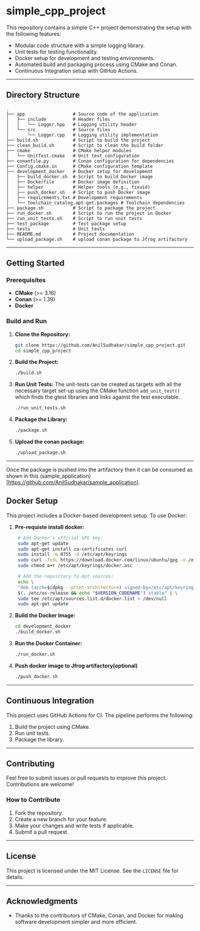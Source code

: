 # simple_cpp_project


This repository contains a simple C++ project demonstrating the setup with the following features:

- Modular code structure with a simple logging library.
- Unit tests for testing functionality.
- Docker setup for development and testing environments.
- Automated build and packaging process using CMake and Conan.
- Continuous Integration setup with GitHub Actions.

---

## Directory Structure

```plaintext
.
├── app                  # Source code of the application
│   ├── include          # Header files
│   │   └── Logger.hpp   # Logging utility header
│   └── src              # Source files
│       └── Logger.cpp   # Logging utility implementation
├── build.sh             # Script to build the project
├── clean_build.sh       # Script to clean the build folder
├── cmake                # CMake helper modules
│   └── UnitTest.cmake   # Unit test configuration
├── conanfile.py         # Conan configuration for dependencies
├── Config.cmake.in      # CMake configuration template
├── development_docker   # Docker setup for development
│   ├── build_docker.sh  # Script to build Docker image
│   ├── Dockerfile       # Docker image definition
│   ├── helper           # Helper tools (e.g., fixuid)
│   ├── push_docker.sh   # Script to push Docker image
│   ├── requirements.txt # Development requirements
│   └── toolchain_catalog.apt-get.packages # Toolchain dependencies
├── package.sh           # Script to package the project
├── run_docker.sh        # Script to run the project in Docker
├── run_unit_tests.sh    # Script to run unit tests
├── test_package         # Test package setup
├── tests                # Unit tests
├── README.md            # Project documentation
└── upload_package.sh    # upload conan package to Jfrog artifactory
```

---

## Getting Started

### Prerequisites

- **CMake** (>= 3.16)
- **Conan** (>= 1.39)
- **Docker**

### Build and Run

1. **Clone the Repository:**

   ```bash
   git clone https://github.com/AnilSudhakar/simple_cpp_project.git
   cd simple_cpp_project
   ```

2. **Build the Project:**

   ```bash
   ./build.sh
   ```

3. **Run Unit Tests:**
    The unit-tests can be created as targets with all the necessary target set-up using the CMake function `add_unit_test()` which finds the gtest libraries and links against the test executable.
   ```bash
   ./run_unit_tests.sh
   ```

4. **Package the Library:**

   ```bash
   ./package.sh
   ```

5. **Upload the conan package:**

   ```bash
   ./upload_package.sh
   ```
---

Once the package is pushed into the artifactory then it can be consumed as shown in this (sample_application)[https://github.com/AnilSudhakar/sample_application].

## Docker Setup

This project includes a Docker-based development setup. To use Docker:

1. **Pre-requiste install docker:**

   ```bash
    # Add Docker's official GPG key:
    sudo apt-get update
    sudo apt-get install ca-certificates curl
    sudo install -m 0755 -d /etc/apt/keyrings
    sudo curl -fsSL https://download.docker.com/linux/ubuntu/gpg -o /etc/apt/keyrings/docker.asc
    sudo chmod a+r /etc/apt/keyrings/docker.asc

    # Add the repository to Apt sources:
    echo \
    "deb [arch=$(dpkg --print-architecture) signed-by=/etc/apt/keyrings/docker.asc] https://download.docker.com/linux/ubuntu \
    $(. /etc/os-release && echo "$VERSION_CODENAME") stable" | \
    sudo tee /etc/apt/sources.list.d/docker.list > /dev/null
    sudo apt-get update
   ```

2. **Build the Docker Image:**

   ```bash
   cd development_docker
   ./build_docker.sh
   ```

3. **Run the Docker Container:**

   ```bash
   ./run_docker.sh
   ```

4. **Push docker image to Jfrog artifactory(optional)**

   ```bash
   ./push_docker.sh
   ```

---

## Continuous Integration

This project uses GitHub Actions for CI. The pipeline performs the following:

1. Build the project using CMake.
2. Run unit tests.
3. Package the library.

---

## Contributing

Feel free to submit issues or pull requests to improve this project. Contributions are welcome!

### How to Contribute

1. Fork the repository.
2. Create a new branch for your feature.
3. Make your changes and write tests if applicable.
4. Submit a pull request.

---

## License

This project is licensed under the MIT License. See the `LICENSE` file for details.

---

## Acknowledgments

- Thanks to the contributors of CMake, Conan, and Docker for making software development simpler and more efficient.
